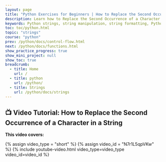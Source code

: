 ```yaml
---
layout: page
title: "Python Exercises for Beginners | How to Replace the Second Occurrence of a Character in a String" 
description: Learn how to Replace the Second Occurrence of a Character in a String
keywords: ​Python strings, string manipulation, string formatting, Python tutorial, string methods, Python basics, string operations, beginner Python, Python string examples, Python string functions, learn with yasir
toc: toc/python.html
topic: "strings"
course: "python"
prev: /python/docs/control-flow.html
next: /python/docs/functions.html
show_practice_progress: true
show_mini_project: null
show_toc: true
breadcrumb:
  - title: Home
    url: /
  - title: python
    url: /python/
  - title: Strings
    url: /python/docs/strings
---
```


## **📺 Video Tutorial: How to Replace the Second Occurrence of a Character in a String**  
**This video covers:**  

{% assign video_type = "short" %}
{% assign video_id = "N7r1L5qpVKw" %}
{% include youtube-video.html video_type=video_type video_id=video_id %}
